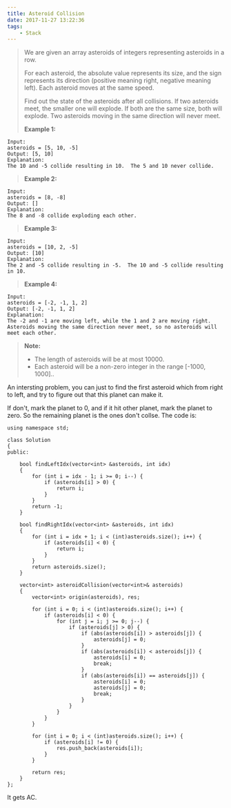 ```yaml
---
title: Asteroid Collision
date: 2017-11-27 13:22:36
tags:
    - Stack
---
```


> We are given an array asteroids of integers representing asteroids in a row.
>
> For each asteroid, the absolute value represents its size, and the sign represents its direction (positive meaning right, negative meaning left). Each asteroid moves at the same speed.
>
> Find out the state of the asteroids after all collisions. If two asteroids meet, the smaller one will explode. If both are the same size, both will explode. Two asteroids moving in the same direction will never meet.
>
> **Example 1:**
```
Input:
asteroids = [5, 10, -5]
Output: [5, 10]
Explanation:
The 10 and -5 collide resulting in 10.  The 5 and 10 never collide.
```
> **Example 2:**
```
Input:
asteroids = [8, -8]
Output: []
Explanation:
The 8 and -8 collide exploding each other.
```
> **Example 3:**
```
Input:
asteroids = [10, 2, -5]
Output: [10]
Explanation:
The 2 and -5 collide resulting in -5.  The 10 and -5 collide resulting in 10.
```
> **Example 4:**
```
Input:
asteroids = [-2, -1, 1, 2]
Output: [-2, -1, 1, 2]
Explanation:
The -2 and -1 are moving left, while the 1 and 2 are moving right.
Asteroids moving the same direction never meet, so no asteroids will meet each other.
```
> **Note:**
> + The length of asteroids will be at most 10000.
> + Each asteroid will be a non-zero integer in the range [-1000, 1000]..

<!--more-->

An intersting problem, you can just to find the first asteroid which from right to left, and try to figure out that this planet can make it.

If don't, mark the planet to 0, and if it hit other planet, mark the planet to zero. So the remaining planet is the ones don't collse. The code is:

```
using namespace std;

class Solution
{
public:

    bool findLeftIdx(vector<int> &asteroids, int idx)
    {
        for (int i = idx - 1; i >= 0; i--) {
            if (asteroids[i] > 0) {
                return i;
            }
        }
        return -1;
    }

    bool findRightIdx(vector<int> &asteroids, int idx)
    {
        for (int i = idx + 1; i < (int)asteroids.size(); i++) {
            if (asteroids[i] < 0) {
                return i;
            }
        }
        return asteroids.size();
    }

    vector<int> asteroidCollision(vector<int>& asteroids)
    {
        vector<int> origin(asteroids), res;

        for (int i = 0; i < (int)asteroids.size(); i++) {
            if (asteroids[i] < 0) {
                for (int j = i; j >= 0; j--) {
                    if (asteroids[j] > 0) {
                        if (abs(asteroids[i]) > asteroids[j]) {
                            asteroids[j] = 0;
                        }
                        if (abs(asteroids[i]) < asteroids[j]) {
                            asteroids[i] = 0;
                            break;
                        }
                        if (abs(asteroids[i]) == asteroids[j]) {
                            asteroids[i] = 0;
                            asteroids[j] = 0;
                            break;
                        }
                    }
                }
            }
        }

        for (int i = 0; i < (int)asteroids.size(); i++) {
            if (asteroids[i] != 0) {
                res.push_back(asteroids[i]);
            }
        }

        return res;
    }
};
```

It gets AC.
